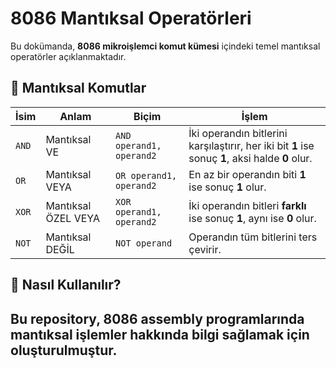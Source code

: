 # 8086 Mantıksal Operatörleri

Bu dokümanda, **8086 mikroişlemci komut kümesi** içindeki temel mantıksal operatörler açıklanmaktadır.

## 📌 Mantıksal Komutlar

| **İsim** | **Anlam** | **Biçim** | **İşlem** |
|----------|----------|----------|----------|
| `AND`  | Mantıksal VE | `AND operand1, operand2` | İki operandın bitlerini karşılaştırır, her iki bit **1** ise sonuç **1**, aksi halde **0** olur. |
| `OR`   | Mantıksal VEYA | `OR operand1, operand2` | En az bir operandın biti **1** ise sonuç **1** olur. |
| `XOR`  | Mantıksal ÖZEL VEYA | `XOR operand1, operand2` | İki operandın bitleri **farklı** ise sonuç **1**, aynı ise **0** olur. |
| `NOT`  | Mantıksal DEĞİL | `NOT operand` | Operandın tüm bitlerini ters çevirir. |

## 📂 Nasıl Kullanılır?

Bu repository, **8086 assembly** programlarında mantıksal işlemler hakkında bilgi sağlamak için oluşturulmuştur.
---
